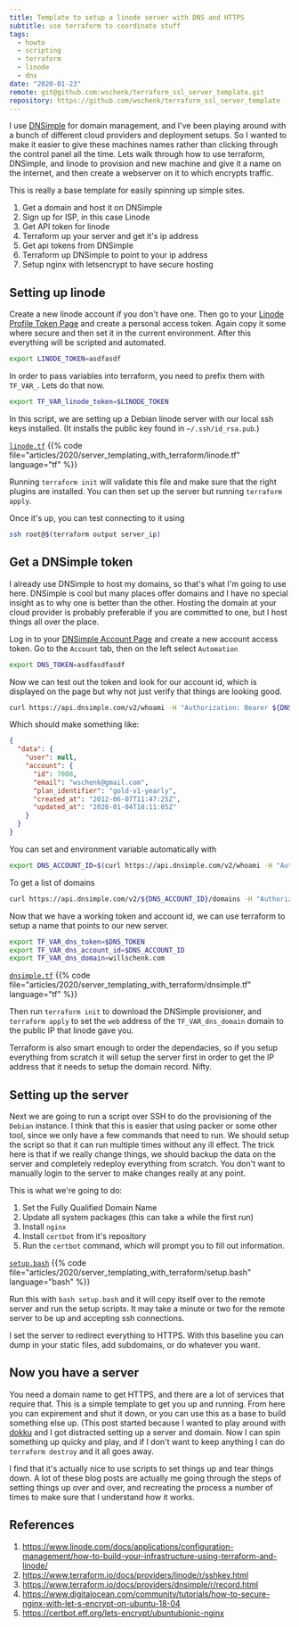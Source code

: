 ```yaml
---
title: Template to setup a linode server with DNS and HTTPS
subtitle: use terraform to coordinate stuff
tags:
  - howto
  - scripting
  - terraform
  - linode
  - dns
date: "2020-01-23"
remote: git@github.com:wschenk/terraform_ssl_server_template.git
repository: https://github.com/wschenk/terraform_ssl_server_template
---
```


I use [DNSimple](https://dnsimple.com/) for domain management, and I've been playing around with a bunch of different cloud providers and deployment setups. So I wanted to make it easier to give these machines names rather than clicking through the control panel all the time.  Lets walk through how to use terraform, DNSimple, and linode to provision and new machine and give it a name on the internet, and then create a webserver on it to which encrypts traffic.

This is really a base template for easily spinning up simple sites.

1. Get a domain and host it on DNSimple
2. Sign up for ISP, in this case Linode
3. Get API token for linode
4. Terraform up your server and get it's ip address
5. Get api tokens from DNSimple
6. Terraform up DNSimple to point to your ip address
7. Setup nginx with letsencrypt to have secure hosting


## Setting up linode

Create a new linode account if you don't have one.  Then go to your [Linode Profile Token Page](https://cloud.linode.com/profile/tokens) and create a personal access token. Again copy it some where secure and then set it in the current environment. After this everything will be scripted and automated.

```bash
export LINODE_TOKEN=asdfasdf
```

In order to pass variables into terraform, you need to prefix them with `TF_VAR_`. Lets do that now.

```bash
export TF_VAR_linode_token=$LINODE_TOKEN
```

In this script, we are setting up a Debian linode server with our local ssh keys installed. (It installs the public key found in `~/.ssh/id_rsa.pub`.)

[`linode.tf`](`linode.tf`)
{{% code file="articles/2020/server_templating_with_terraform/linode.tf" language="tf" %}}

Running `terraform init` will validate this file and make sure that the right plugins are installed. You can then set up the server but running `terraform apply`.

Once it's up, you can test connecting to it using

```bash
ssh root@$(terraform output server_ip)
```

## Get a DNSimple token

I already use DNSimple to host my domains, so that's what I'm going to use here. DNSimple is cool but many places offer domains and I have no special insight as to why one is better than the other.  Hosting the domain at your cloud provider is probably preferable if you are committed to one, but I host things all over the place.

Log in to your [DNSimple Account Page](https://dnsimple.com/) and create a new account access token. Go to the `Account` tab, then on the left select `Automation`


```bash
export DNS_TOKEN=asdfasdfasdf
```

Now we can test out the token and look for our account id, which is displayed on the page but why not just verify that things are looking good.

```bash
curl https://api.dnsimple.com/v2/whoami -H "Authorization: Bearer ${DNS_TOKEN}" | jq .
```

Which should make something like:

```json
{
  "data": {
    "user": null,
    "account": {
      "id": 7008,
      "email": "wschenk@gmail.com",
      "plan_identifier": "gold-v1-yearly",
      "created_at": "2012-06-07T11:47:25Z",
      "updated_at": "2020-01-04T18:11:05Z"
    }
  }
}
```

You can set and environment variable automatically with

```bash
export DNS_ACCOUNT_ID=$(curl https://api.dnsimple.com/v2/whoami -H "Authorization: Bearer ${DNS_TOKEN}"|jq .data.account.id)
```

To get a list of domains

```bash
curl https://api.dnsimple.com/v2/${DNS_ACCOUNT_ID}/domains -H "Authorization: Bearer ${DNS_TOKEN}"|jq .
```

Now that we have a working token and account id, we can use terraform to setup a name that points to our new server.

```bash
export TF_VAR_dns_token=$DNS_TOKEN
export TF_VAR_dns_account_id=$DNS_ACCOUNT_ID 
export TF_VAR_dns_domain=willschenk.com
```

[`dnsimple.tf`](`dnsimple.tf`)
{{% code file="articles/2020/server_templating_with_terraform/dnsimple.tf" language="tf" %}}

Then run `terraform init` to download the DNSimple provisioner, and `terraform apply` to set the `web` address of the `TF_VAR_dns_domain` domain to the public IP that linode gave you.

Terraform is also smart enough to order the dependacies, so if you setup everything from scratch it will setup the server first in order to get the IP address that it needs to setup the domain record. Nifty.

## Setting up the server

Next we are going to run a script over SSH to do the provisioning of the `Debian` instance.  I think that this is easier that using packer or some other tool, since we only have a few commands that need to run.  We should setup the script so that it can run multiple times without any ill effect.  The trick here is that if we really change things, we should backup the data on the server and completely redeploy everything from scratch.  You don't want to manually login to the server to make changes really at any point.

This is what we're going to do:

1. Set the Fully Qualified Domain Name
2. Update all system packages (this can take a while the first run)
3. Install `nginx`
4. Install `certbot` from it's repository
5. Run the `certbot` command, which will prompt you to fill out information.


[`setup.bash`](`setup.bash`)
{{% code file="articles/2020/server_templating_with_terraform/setup.bash" language="bash" %}}

Run this with `bash setup.bash` and it will copy itself over to the remote server and run the setup scripts. It may take a minute or two for the remote server to be up and accepting ssh connections. 

I set the server to redirect everything to HTTPS. With this baseline you can dump in your static files, add subdomains, or do whatever you want.

## Now you have a server

You need a domain name to get HTTPS, and there are a lot of services that require that.  This is a simple template to get you up and running.  From here you can expirement and shut it down, or you can use this as a base to build something else up. (This post started because I wanted to play around with [dokku](http://dokku.viewdocs.io/dokku/) and I got distracted setting up a server and domain.  Now I can spin something up quicky and play, and if I don't want to keep anything I can do `terraform destroy` and it all goes away.

I find that it's actually nice to use scripts to set things up and tear things down. A lot of these blog posts are actually me going through the steps of setting things up over and over, and recreating the process a number of times to make sure that I understand how it works.


## References

1. https://www.linode.com/docs/applications/configuration-management/how-to-build-your-infrastructure-using-terraform-and-linode/
2. https://www.terraform.io/docs/providers/linode/r/sshkey.html
2. https://www.terraform.io/docs/providers/dnsimple/r/record.html
4. https://www.digitalocean.com/community/tutorials/how-to-secure-nginx-with-let-s-encrypt-on-ubuntu-18-04
5. https://certbot.eff.org/lets-encrypt/ubuntubionic-nginx
